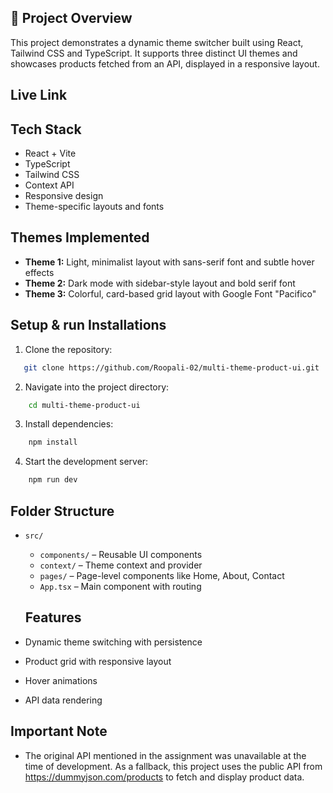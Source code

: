 ## 🚀 Project Overview
This project demonstrates a dynamic theme switcher built using React, Tailwind CSS and TypeScript. It supports three distinct UI themes and showcases products fetched from an API, displayed in a responsive layout.

## Live Link


## Tech Stack
- React + Vite
- TypeScript
- Tailwind CSS
- Context API
- Responsive design
- Theme-specific layouts and fonts

## Themes Implemented
- **Theme 1:** Light, minimalist layout with sans-serif font and subtle hover effects
- **Theme 2:** Dark mode with sidebar-style layout and bold serif font
- **Theme 3:** Colorful, card-based grid layout with Google Font "Pacifico"

## Setup & run Installations
1. Clone the repository:
```bash
   git clone https://github.com/Roopali-02/multi-theme-product-ui.git
```
2. Navigate into the project directory:
```bash
    cd multi-theme-product-ui
```
3. Install dependencies:
```bash
    npm install
```
4. Start the development server:
```bash
    npm run dev
```

## Folder Structure
- `src/`
  - `components/` – Reusable UI components
  - `context/` – Theme context and provider
  - `pages/` – Page-level components like Home, About, Contact
  - `App.tsx` – Main component with routing

  ## Features
- Dynamic theme switching with persistence
- Product grid with responsive layout
- Hover animations
- API data rendering

## Important Note
- The original API mentioned in the assignment was unavailable at the time of development. As a fallback, this project uses the public API from https://dummyjson.com/products to fetch and display product data.